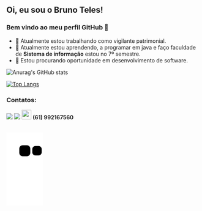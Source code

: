 ## Oi, eu sou o Bruno Teles! 
### Bem vindo ao meu perfil GitHub 👋

<!--
**cibersky-code/cibersky-code** 
-->

- 🔭 Atualmente estou trabalhando como vigilante patrimonial. 
- 🌱 Atualmente estou aprendendo, a programar em java e faço faculdade de **Sistema de informação** estou no 7º semestre.
- 👯 Estou procurando oportunidade em desenvolvimento de software. 
  
![Anurag's GitHub stats](https://github-readme-stats.vercel.app/api?username=cibersky-code&show_icons=true&theme=radical)  
  
[![Top Langs](https://github-readme-stats.vercel.app/api/top-langs/?username=cibersky-code&layout=compact)](cibersky-code/cibersky-code) 

  ### Contatos:

<div>
<a href = "mailto:brunoferreiratelessampaio@gmail.com"><img src="https://img.shields.io/badge/Gmail-D14836?style=for-the-badge&logo=gmail&logoColor=white" target="_blank"></a>
<a href="https://www.linkedin.com/in/brunotelessampaio/" target="_blank"><img src="https://img.shields.io/badge/-LinkedIn-%230077B5?style=for-the-badge&logo=linkedin&logoColor=white" target="_blank"></a>
<img src="https://cdn.iconscout.com/icon/free/png-256/whatsapp-155-721985.png" style="width:25px;height:25px;"> <strong>(61) 992167560</strong>
</div>

<br>

![Snake animation](https://github.com/cibersky-code/cibersky-code/blob/output/github-contribution-grid-snake.svg)
